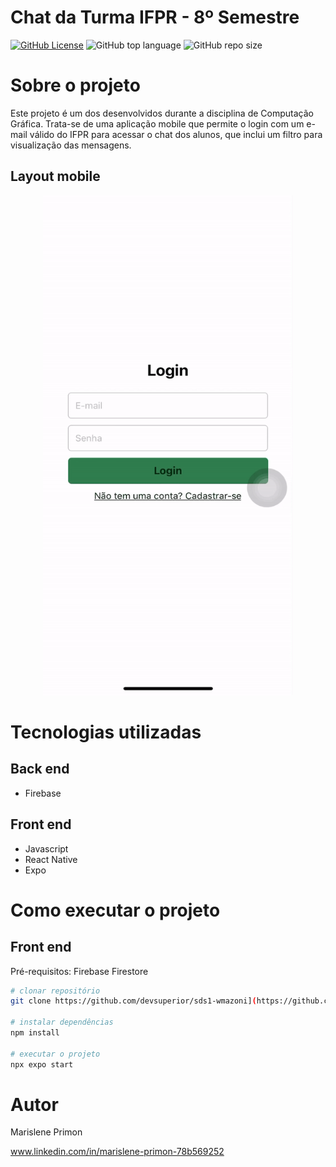 # Chat da Turma IFPR - 8º Semestre
[![GitHub License](https://img.shields.io/github/license/primonmari/projeto-semestre?color=orange)](https://github.com/primonmari/projeto-semestre/blob/master/LICENSE) ![GitHub top language](https://img.shields.io/github/languages/top/primonmari/projeto-semestre) ![GitHub repo size](https://img.shields.io/github/repo-size/primonmari/projeto-semestre?color=green)


# Sobre o projeto


Este projeto é um dos desenvolvidos durante a disciplina de Computação Gráfica. Trata-se de uma aplicação mobile que permite o login com um e-mail válido do IFPR para acessar o chat dos alunos, que inclui um filtro para visualização das mensagens.

## Layout mobile

<p align="center">
    <img src="src/assets/to_readme/projeto-semestre.gif" width="400" height="800" alt="Demonstração do projeto">
</p>


# Tecnologias utilizadas
## Back end
- Firebase
## Front end
- Javascript
- React Native
- Expo

# Como executar o projeto

## Front end
Pré-requisitos: Firebase Firestore

```bash
# clonar repositório
git clone https://github.com/devsuperior/sds1-wmazoni](https://github.com/primonmari/projeto-semestre.git

# instalar dependências
npm install

# executar o projeto
npx expo start
```

# Autor

Marislene Primon

www.linkedin.com/in/marislene-primon-78b569252

